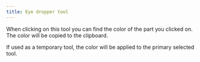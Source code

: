 ```yaml
---
title: Eye dropper tool
---
```


When clicking on this tool you can find the color of the part you clicked on. The color will be copied to the clipboard.

If used as a temporary tool, the color will be applied to the primary selected tool.
